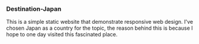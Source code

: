 ### Destination-Japan
This is a simple static website that demonstrate responsive web design. I've chosen Japan as a country for the topic, the reason behind this is because I hope to one day visited this fascinated place.
